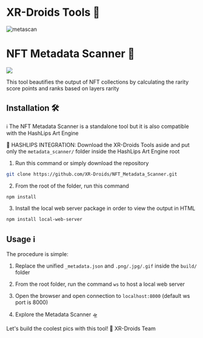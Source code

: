 # XR-Droids Tools 🤖

![metascan](https://github.com/XR-Droids/NFT_Metadata_Scanner/assets/134576787/f2a6ab6e-b865-40d7-8045-f4461186e2de)

# NFT Metadata Scanner 🔎

![](https://github.com/XR-Droids/XR-Droids_Tools/blob/main/banner.png)

This tool beautifies the output of NFT collections by calculating the rarity score points and ranks based on layers rarity

## Installation 🛠️

ℹ️ The NFT Metadata Scanner is a standalone tool but it is also compatible with the HashLips Art Engine 

🚨 HASHLIPS INTEGRATION: Download the XR-Droids Tools aside and put only the `metadata_scanner/` folder inside the HashLips Art Engine root

1. Run this command or simply download the repository

```sh
git clone https://github.com/XR-Droids/NFT_Metadata_Scanner.git
```

2. From the root of the folder, run this command

```sh
npm install
```

3. Install the local web server package in order to view the output in HTML

```sh
npm install local-web-server
```

## Usage ℹ️

The procedure is simple: 

1. Replace the unified `_metadata.json` and `.png/.jpg/.gif` inside the `build/` folder

2. From the root folder, run the command `ws` to host a local web server

3. Open the browser and open connection to `localhost:8000` (default ws port is 8000)

4. Explore the Metadata Scanner 🛸


Let's build the coolest pics with this tool! 🤖 XR-Droids Team 
